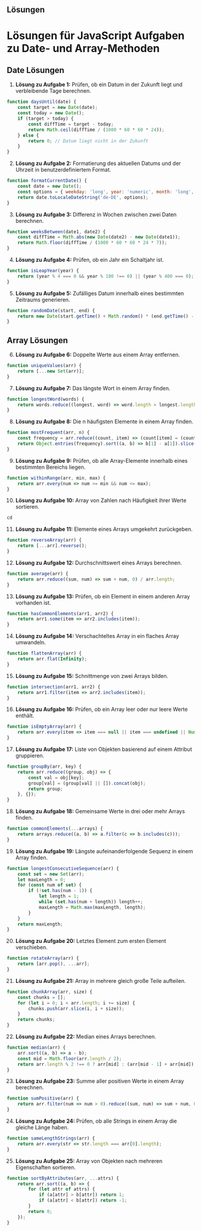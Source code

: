 ## Lösungen
# Lösungen für JavaScript Aufgaben zu Date- und Array-Methoden

## Date Lösungen
1. **Lösung zu Aufgabe 1:** Prüfen, ob ein Datum in der Zukunft liegt und verbleibende Tage berechnen.
```javascript
function daysUntil(date) {
    const target = new Date(date);
    const today = new Date();
    if (target > today) {
        const diffTime = target - today;
        return Math.ceil(diffTime / (1000 * 60 * 60 * 24));
    } else {
        return 0; // Datum liegt nicht in der Zukunft
    }
}
```

2. **Lösung zu Aufgabe 2:** Formatierung des aktuellen Datums und der Uhrzeit in benutzerdefiniertem Format.
```javascript
function formatCurrentDate() {
    const date = new Date();
    const options = { weekday: 'long', year: 'numeric', month: 'long', day: 'numeric', hour: '2-digit', minute: '2-digit' };
    return date.toLocaleDateString('de-DE', options);
}
```

3. **Lösung zu Aufgabe 3:** Differenz in Wochen zwischen zwei Daten berechnen.
```javascript
function weeksBetween(date1, date2) {
    const diffTime = Math.abs(new Date(date2) - new Date(date1));
    return Math.floor(diffTime / (1000 * 60 * 60 * 24 * 7));
}
```

4. **Lösung zu Aufgabe 4:** Prüfen, ob ein Jahr ein Schaltjahr ist.
```javascript
function isLeapYear(year) {
    return (year % 4 === 0 && year % 100 !== 0) || (year % 400 === 0);
}
```

5. **Lösung zu Aufgabe 5:** Zufälliges Datum innerhalb eines bestimmten Zeitraums generieren.
```javascript
function randomDate(start, end) {
    return new Date(start.getTime() + Math.random() * (end.getTime() - start.getTime()));
}
```

## Array Lösungen
6. **Lösung zu Aufgabe 6:** Doppelte Werte aus einem Array entfernen.
```javascript
function uniqueValues(arr) {
    return [...new Set(arr)];
}
```

7. **Lösung zu Aufgabe 7:** Das längste Wort in einem Array finden.
```javascript
function longestWord(words) {
    return words.reduce((longest, word) => word.length > longest.length ? word : longest, "");
}
```

8. **Lösung zu Aufgabe 8:** Die n häufigsten Elemente in einem Array finden.
```javascript
function mostFrequent(arr, n) {
    const frequency = arr.reduce((count, item) => (count[item] = (count[item] || 0) + 1, count), {});
    return Object.entries(frequency).sort((a, b) => b[1] - a[1]).slice(0, n).map(item => item[0]);
}
```

9. **Lösung zu Aufgabe 9:** Prüfen, ob alle Array-Elemente innerhalb eines bestimmten Bereichs liegen.
```javascript
function withinRange(arr, min, max) {
    return arr.every(num => num >= min && num <= max);
}
```

10. **Lösung zu Aufgabe 10:** Array von Zahlen nach Häufigkeit ihrer Werte sortieren.
```javascript
cd 
```

11. **Lösung zu Aufgabe 11:** Elemente eines Arrays umgekehrt zurückgeben.
```javascript
function reverseArray(arr) {
    return [...arr].reverse();
}
```

12. **Lösung zu Aufgabe 12:** Durchschnittswert eines Arrays berechnen.
```javascript
function average(arr) {
    return arr.reduce((sum, num) => sum + num, 0) / arr.length;
}
```

13. **Lösung zu Aufgabe 13:** Prüfen, ob ein Element in einem anderen Array vorhanden ist.
```javascript
function hasCommonElements(arr1, arr2) {
    return arr1.some(item => arr2.includes(item));
}
```

14. **Lösung zu Aufgabe 14:** Verschachteltes Array in ein flaches Array umwandeln.
```javascript
function flattenArray(arr) {
    return arr.flat(Infinity);
}
```

15. **Lösung zu Aufgabe 15:** Schnittmenge von zwei Arrays bilden.
```javascript
function intersection(arr1, arr2) {
    return arr1.filter(item => arr2.includes(item));
}
```

16. **Lösung zu Aufgabe 16:** Prüfen, ob ein Array leer oder nur leere Werte enthält.
```javascript
function isEmptyArray(arr) {
    return arr.every(item => item === null || item === undefined || Number.isNaN(item));
}
```

17. **Lösung zu Aufgabe 17:** Liste von Objekten basierend auf einem Attribut gruppieren.
```javascript
function groupBy(arr, key) {
    return arr.reduce((group, obj) => {
        const val = obj[key];
        group[val] = (group[val] || []).concat(obj);
        return group;
    }, {});
}
```

18. **Lösung zu Aufgabe 18:** Gemeinsame Werte in drei oder mehr Arrays finden.
```javascript
function commonElements(...arrays) {
    return arrays.reduce((a, b) => a.filter(c => b.includes(c)));
}
```

19. **Lösung zu Aufgabe 19:** Längste aufeinanderfolgende Sequenz in einem Array finden.
```javascript
function longestConsecutiveSequence(arr) {
    const set = new Set(arr);
    let maxLength = 0;
    for (const num of set) {
        if (!set.has(num - 1)) {
            let length = 1;
            while (set.has(num + length)) length++;
            maxLength = Math.max(maxLength, length);
        }
    }
    return maxLength;
}
```

20. **Lösung zu Aufgabe 20:** Letztes Element zum ersten Element verschieben.
```javascript
function rotateArray(arr) {
    return [arr.pop(), ...arr];
}
```

21. **Lösung zu Aufgabe 21:** Array in mehrere gleich große Teile aufteilen.
```javascript
function chunkArray(arr, size) {
    const chunks = [];
    for (let i = 0; i < arr.length; i += size) {
        chunks.push(arr.slice(i, i + size));
    }
    return chunks;
}
```

22. **Lösung zu Aufgabe 22:** Median eines Arrays berechnen.
```javascript
function median(arr) {
    arr.sort((a, b) => a - b);
    const mid = Math.floor(arr.length / 2);
    return arr.length % 2 !== 0 ? arr[mid] : (arr[mid - 1] + arr[mid]) / 2;
}
```

23. **Lösung zu Aufgabe 23:** Summe aller positiven Werte in einem Array berechnen.
```javascript
function sumPositive(arr) {
    return arr.filter(num => num > 0).reduce((sum, num) => sum + num, 0);
}
```

24. **Lösung zu Aufgabe 24:** Prüfen, ob alle Strings in einem Array die gleiche Länge haben.
```javascript
function sameLengthStrings(arr) {
    return arr.every(str => str.length === arr[0].length);
}
```

25. **Lösung zu Aufgabe 25:** Array von Objekten nach mehreren Eigenschaften sortieren.
```javascript
function sortByAttributes(arr, ...attrs) {
    return arr.sort((a, b) => {
        for (let attr of attrs) {
            if (a[attr] > b[attr]) return 1;
            if (a[attr] < b[attr]) return -1;
        }
        return 0;
    });
}
```

